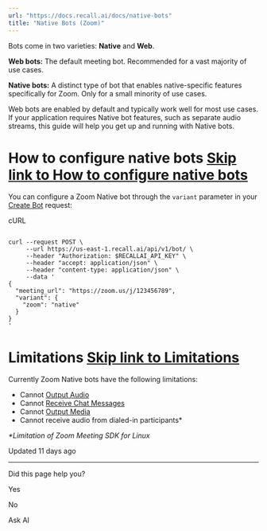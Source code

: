```yaml
---
url: "https://docs.recall.ai/docs/native-bots"
title: "Native Bots (Zoom)"
---
```


Bots come in two varieties: **Native** and **Web**.

**Web bots:** The default meeting bot. Recommended for a vast majority of use cases.

**Native bots:** A distinct type of bot that enables native-specific features specifically for Zoom. Only for a small minority of use cases.

Web bots are enabled by default and typically work well for most use cases. If your application requires Native bot features, such as separate audio streams, this guide will help you get up and running with Native bots.

# How to configure native bots   [Skip link to How to configure native bots](https://docs.recall.ai/docs/native-bots\#how-to-configure-native-bots)

You can configure a Zoom Native bot through the `variant` parameter in your [Create Bot](https://docs.recall.ai/reference/bot_create) request:

cURL

```rdmd-code lang-curl theme-light

curl --request POST \
     --url https://us-east-1.recall.ai/api/v1/bot/ \
     --header "Authorization: $RECALLAI_API_KEY" \
     --header "accept: application/json" \
     --header "content-type: application/json" \
     --data '
{
  "meeting_url": "https://zoom.us/j/123456789",
  "variant": {
    "zoom": "native"
  }
}
'

```

# Limitations   [Skip link to Limitations](https://docs.recall.ai/docs/native-bots\#limitations)

Currently Zoom Native bots have the following limitations:

- Cannot [Output Audio](https://docs.recall.ai/reference/bot_output_audio_create)
- Cannot [Receive Chat Messages](https://docs.recall.ai/docs/receiving-chat-messages)
- Cannot [Output Media](https://docs.recall.ai/reference/bot_output_media_create)
- Cannot receive audio from dialed-in participants\*

_\*Limitation of Zoom Meeting SDK for Linux_

Updated 11 days ago

* * *

Did this page help you?

Yes

No

Ask AI